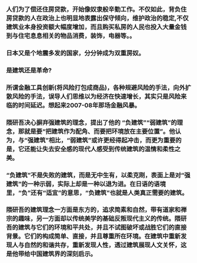 <!-- 
.. link: 
.. description: 
.. tags: 读书
.. date: 2016/04/29 15:11:15
.. title: 《负建筑》有感
.. slug: fu jian zhu
-->


### 人们为了偿还住房贷款，开始像奴隶般辛勤工作。不仅如此，背负住房贷款的人在政治上也明显地表露出保守倾向，维护政治的稳定,不仅建筑业本身投资额大幅度增加，而且购买私房的人民也投入大量金钱到与住宅息息相关的物品消费，装饰，电器等。。

### 日本又是个地震多发的国家，分分钟成为双重房奴。

### 是建筑还是革命?


### 所谓金融工具创新(将风险打包成商品)，各种规避风险的手法，向外扩散风险的手法，误导人们思维以为经济在快速增长，其实只是风险来临的时间延迟。想起来2007-08年那场金融风暴。

### 隈研吾决心摒弃强建筑的理念，提出了他的 “负建筑”“弱建筑”的理念，那就是要“把建筑作为配角、而要把环境放在主要位置”。他认为，与“强建筑”相比，“弱建筑”或许更经得起冲击，而更为重要的是，它还能让失去安全感的现代人感受到传统建筑的温情和柔性之美。

### “负建筑”不是失败的建筑，而是无中生有，以柔克刚，表面上是对“强建筑”的一种示弱，实际上却是一种以退为进。在日语的语境里，“负”还有“适宜”的意思，“负建筑”也就是人类真正需要的建筑。

### 隈研吾的建筑理念一方面是东方的，追求简素和自然，带有道家和禅宗的趣味，另一方面却以传统美学的基础反叛现代主义的传统。隈研吾的建筑与它们的环境和平共处，并且不试图破坏或战胜它们的直接背景。它们的构成简单、直接，并且尊重所在环境。在建筑中重新发现人与自然的和谐共存，重新发现人性，透过建筑展现人文关怀，这是他带给中国建筑界的深刻启示。
